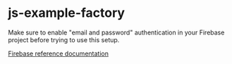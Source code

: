 # js-example-factory

Make sure to enable "email and password" authentication in your Firebase project before trying to use this setup.

[Firebase reference documentation](https://firebase.google.com/docs/auth/web/firebaseui)
